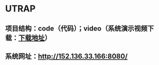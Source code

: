 # UTRAP
## 项目结构：code（代码）；video（系统演示视频下载：[下载地址](https://github.com/YunnaLv/UTRAP/raw/main/video/%E7%B3%BB%E7%BB%9F%E4%BD%BF%E7%94%A8%E6%8C%87%E5%8D%97.mp4)）
## 系统网址：http://152.136.33.166:8080/
